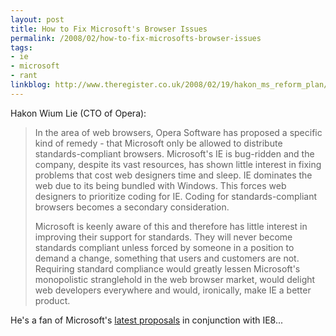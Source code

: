 ```yaml
---
layout: post
title: How to Fix Microsoft's Browser Issues
permalink: /2008/02/how-to-fix-microsofts-browser-issues
tags:
- ie
- microsoft
- rant
linkblog: http://www.theregister.co.uk/2008/02/19/hakon_ms_reform_plan/
---
```


Hakon Wium Lie (CTO of Opera):

> In the area of web browsers, Opera Software has proposed a specific kind of remedy - that Microsoft only
> be allowed to distribute standards-compliant browsers. Microsoft's IE is bug-ridden and the company,
> despite its vast resources, has shown little interest in fixing problems that cost web designers time and
> sleep. IE dominates the web due to its being bundled with Windows. This forces web designers to
> prioritize coding for IE. Coding for standards-compliant browsers becomes a secondary consideration.
>
> Microsoft is keenly aware of this and therefore has little interest in improving their support for
> standards. They will never become standards compliant unless forced by someone in a position to demand a
> change, something that users and customers are not. Requiring standard compliance would greatly lessen
> Microsoft's monopolistic stranglehold in the web browser market, would delight web developers everywhere
> and would, ironically, make IE a better product.

He's a fan of Microsoft's [latest proposals](http://www.alistapart.com/articles/beyonddoctype) in
conjunction with IE8...
